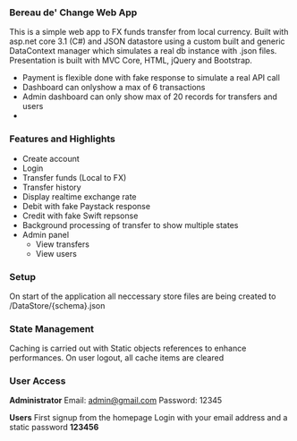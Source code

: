 ### Bereau de' Change Web App
This is a simple web app to FX funds transfer from local currency. Built with asp.net core 3.1 (C#) and JSON datastore using a custom built and generic DataContext manager which simulates a real db instance with .json files.
Presentation is built with MVC Core, HTML, jQuery and Bootstrap.

- Payment is flexible done with fake response to simulate a real API call
- Dashboard can onlyshow a max of 6 transactions
- Admin dashboard can only show max of 20 records for transfers and users
- 

### Features and Highlights
- Create account
- Login
- Transfer funds (Local to FX)
- Transfer history
- Display realtime exchange rate
- Debit with fake Paystack response
- Credit with fake Swift repsonse
- Background processing of transfer to show multiple states
- Admin panel
	- View transfers
	- View users

### Setup
On start of the application all neccessary store files are being created to /DataStore/{schema}.json

### State Management
Caching is carried out with Static objects references to enhance performances. On user logout, all cache items are cleared

### User Access
**Administrator**
Email: admin@gmail.com
Password: 12345

**Users**
First signup from the homepage
Login with your email address and a static password **123456**